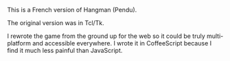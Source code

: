 This is a French version of Hangman (Pendu).

The original version was in Tcl/Tk.

I rewrote the game from the ground up for the web so it could be truly multi-platform and
accessible everywhere. I wrote it in CoffeeScript because I find it much less painful than JavaScript.
